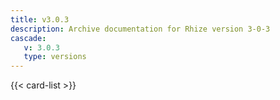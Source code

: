 ```yaml
---
title: v3.0.3
description: Archive documentation for Rhize version 3-0-3
cascade: 
   v: 3.0.3
   type: versions
---
```



{{< card-list >}}
